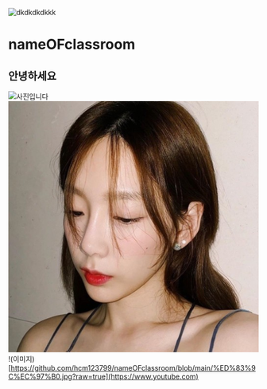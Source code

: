 ![dkdkdkdkkk](https://user-images.githubusercontent.com/80081711/110884309-438a4e00-8328-11eb-870c-c08325f8c626.jpg)
# nameOFclassroom
## 안녕하세요
![사진입니다](https://search.pstatic.net/common/?src=http%3A%2F%2Fcafefiles.naver.net%2FMjAyMDAzMDNfMjM0%2FMDAxNTgzMjI1NDI1ODU5.N-cSu7CeeTbO_PPKd940muJWGyta2mLsyAThuyBEHJIg.MYt3heMJqHfpiCZjHy2C8a2RCRPN1X9zeTdzWT7PDukg.JPEG%2FScreenshot_2020-03-03_at_17.50.15.jpg&type=sc960_832)
![사진](https://github.com/hcm123799/nameOFclassroom/blob/main/%ED%83%9C%EC%97%B0.jpg?raw=true)  
!(이미지)[https://github.com/hcm123799/nameOFclassroom/blob/main/%ED%83%9C%EC%97%B0.jpg?raw=true](https://www.youtube.com)
